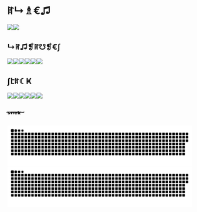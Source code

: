 # ꍏ↳♗€♫

<a href="https://github.com/neila">
<img height="160px" src="https://github-stat-cards.vercel.app/api?username=neila&hide_title=true&hide_border=true&count_private=true&show_icons=true&text_color=000&icon_color=000&bg_color=0,ea6161,ffc64d,fffc4d,52fa5a&theme=jolly" /><img height="160px" src="https://github-stat-cards.vercel.app/api/top-langs?username=neila&hide_title=true&hide_border=true&layout=compact&langs_count=10&hide=makefile,html,css,jupyter%20notebook&text_color=000&icon_color=fff&bg_color=0,52fa5a,4dfcff,c64dff&theme=radical" />
</a>

## ↳ꍏ♫❡ꍏ☋❡€∫

<p float="left">
<img height="48px" src="https://cdn.jsdelivr.net/gh/devicons/devicon@latest/icons/typescript/typescript-original.svg" /><img height="48px" src="https://cdn.jsdelivr.net/gh/devicons/devicon@latest/icons/python/python-original.svg" /><img height="48px" src="https://cdn.jsdelivr.net/gh/devicons/devicon@latest/icons/solidity/solidity-original.svg" /><img height="48px" src="https://cdn.jsdelivr.net/gh/devicons/devicon@latest/icons/rust/rust-original.svg" /><img height="48px" src="https://cdn.jsdelivr.net/gh/devicons/devicon@latest/icons/go/go-original.svg" /><img height="48px" src="https://cdn.jsdelivr.net/gh/devicons/devicon@latest/icons/r/r-original.svg" />
</p>

<!-- [![Perl](https://skillicons.dev/icons?i=perl)](https://www.perl.org/) -->
<!-- [![Haskell](https://skillicons.dev/icons?i=haskell)](https://www.haskell.org/) -->
<!-- [![Ruby](https://skillicons.dev/icons?i=ruby)](https://www.ruby-lang.org/) -->
<!-- [![Julia](https://skillicons.dev/icons?i=julia)](https://julialang.org/) -->
<!-- [![SQLite](https://skillicons.dev/icons?i=sqlite)](https://www.sqlite.org/) -->
<!-- [![MySQL](https://skillicons.dev/icons?i=mysql)](https://www.mysql.com/) -->

## ∫էꍏ☾Ҝ

<p float="left">
<img height="48px" src="https://cdn.jsdelivr.net/gh/devicons/devicon@latest/icons/neovim/neovim-original.svg" /><img height="48px" src="https://cdn.jsdelivr.net/gh/devicons/devicon@latest/icons/bash/bash-original.svg" /><img height="48px" src="https://cdn.jsdelivr.net/gh/devicons/devicon@latest/icons/git/git-original.svg" /><img height="48px" src="https://cdn.jsdelivr.net/gh/devicons/devicon@latest/icons/docker/docker-original.svg" /><img height="48px" src="https://cdn.jsdelivr.net/gh/devicons/devicon@latest/icons/githubactions/githubactions-original.svg" /><img height="48px" src="https://skillicons.dev/icons?i=ipfs" />
</p>

<!-- [![Ansible](https://skillicons.dev/icons?i=ansible)](https://www.ansible.com/) -->

## ˢ͠ⁿ͠ᵉ͠ᵏ͠

![snek go brr](https://raw.githubusercontent.com/neila/neila/snek/snek-light.svg#gh-light-mode-only)
![snek go brr](https://raw.githubusercontent.com/neila/neila/snek/snek-dark.svg#gh-dark-mode-only)

